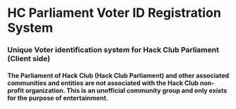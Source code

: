 # HC Parliament Voter ID Registration System
### Unique Voter identification system for Hack Club Parliament (Client side)

#### The Parliament of Hack Club (Hack Club Parliament) and other associated communities and entities are not associated with the Hack Club non-profit organization. This is an unofficial community group and only exists for the purpose of entertainment.
